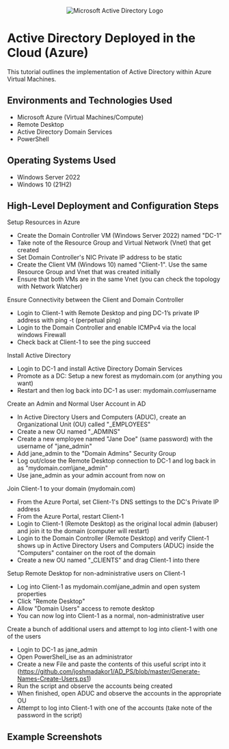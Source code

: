 <p align="center">
<img src="https://i.imgur.com/pU5A58S.png" alt="Microsoft Active Directory Logo"/>
</p>

<h1>Active Directory Deployed in the Cloud (Azure)</h1>
This tutorial outlines the implementation of Active Directory within Azure Virtual Machines.<br />


<h2>Environments and Technologies Used</h2>

- Microsoft Azure (Virtual Machines/Compute)
- Remote Desktop
- Active Directory Domain Services
- PowerShell

<h2>Operating Systems Used </h2>

- Windows Server 2022
- Windows 10 (21H2)

<h2>High-Level Deployment and Configuration Steps</h2>

Setup Resources in Azure
- Create the Domain Controller VM (Windows Server 2022) named "DC-1"
- Take note of the Resource Group and Virtual Network (Vnet) that get created
- Set Domain Controller's NIC Private IP address to be static
- Create the Client VM (Windows 10) named "Client-1". Use the same Resource Group and Vnet that was created initially
- Ensure that both VMs are in the same Vnet (you can check the topology with Network Watcher)

Ensure Connectivity between the Client and Domain Controller
- Login to Client-1 with Remote Desktop and ping DC-1’s private IP address with ping -t <ip address> (perpetual ping)
- Login to the Domain Controller and enable ICMPv4 via the local windows Firewall
- Check back at Client-1 to see the ping succeed

Install Active Directory
- Login to DC-1 and install Active Directory Domain Services
- Promote as a DC: Setup a new forest as mydomain.com (or anything you want)
- Restart and then log back into DC-1 as user: mydomain.com\username

Create an Admin and Normal User Account in AD
- In Active Directory Users and Computers (ADUC), create an Organizational Unit (OU) called "_EMPLOYEES"
- Create a new OU named "_ADMINS"
- Create a new employee named "Jane Doe" (same password) with the username of "jane_admin"
- Add jane_admin to the "Domain Admins" Security Group
- Log out/close the Remote Desktop connection to DC-1 and log back in as "mydomain.com\jane_admin"
- Use jane_admin as your admin account from now on


Join Client-1 to your domain (mydomain.com)
- From the Azure Portal, set Client-1's DNS settings to the DC's Private IP address
- From the Azure Portal, restart Client-1
- Login to Client-1 (Remote Desktop) as the original local admin (labuser) and join it to the domain (computer will restart)
- Login to the Domain Controller (Remote Desktop) and verify Client-1 shows up in Active Directory Users and Computers (ADUC) inside the "Computers" container on the root of the domain
- Create a new OU named "_CLIENTS" and drag Client-1 into there


Setup Remote Desktop for non-administrative users on Client-1
- Log into Client-1 as mydomain.com\jane_admin and open system properties
- Click "Remote Desktop"
- Allow "Domain Users" access to remote desktop
- You can now log into Client-1 as a normal, non-administrative user

Create a bunch of additional users and attempt to log into client-1 with one of the users
- Login to DC-1 as jane_admin
- Open PowerShell_ise as an administrator
- Create a new File and paste the contents of this useful script into it (https://github.com/joshmadakor1/AD_PS/blob/master/Generate-Names-Create-Users.ps1)
- Run the script and observe the accounts being created
- When finished, open ADUC and observe the accounts in the appropriate OU
- Attempt to log into Client-1 with one of the accounts (take note of the password in the script)


<h2>Example Screenshots</h2>
